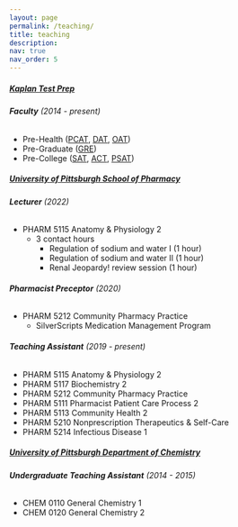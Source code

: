 ```yaml
---
layout: page
permalink: /teaching/
title: teaching
description: 
nav: true
nav_order: 5
---
```


##### [Kaplan Test Prep](https://www.kaptest.com/)
###### **Faculty** (2014 - present)
- Pre-Health ([PCAT](https://www.kaptest.com/pcat), [DAT](https://www.kaptest.com/dat), [OAT](https://www.kaptest.com/oat))
- Pre-Graduate ([GRE](https://www.kaptest.com/gre))
- Pre-College ([SAT](https://www.kaptest.com/sat), [ACT](https://www.kaptest.com/act), [PSAT](https://www.kaptest.com/psat)) 

##### [University of Pittsburgh School of Pharmacy](http://www.pharmacy.pitt.edu/)
###### **Lecturer** (2022)
- PHARM 5115 Anatomy & Physiology 2
    - 3 contact hours
        - Regulation of sodium and water I (1 hour)
        - Regulation of sodium and water II (1 hour)
        - Renal Jeopardy! review session (1 hour)

###### **Pharmacist Preceptor** (2020)
- PHARM 5212 Community Pharmacy Practice
    - SilverScripts Medication Management Program 

###### **Teaching Assistant** (2019 - present)
- PHARM 5115 Anatomy & Physiology 2
- PHARM 5117 Biochemistry 2
- PHARM 5212 Community Pharmacy Practice
- PHARM 5111 Pharmacist Patient Care Process 2
- PHARM 5113 Community Health 2
- PHARM 5210 Nonprescription Therapeutics & Self-Care
- PHARM 5214 Infectious Disease 1

##### [University of Pittsburgh Department of Chemistry](https://www.chem.pitt.edu/)
###### **Undergraduate Teaching Assistant** (2014 - 2015)
- CHEM 0110 General Chemistry 1
- CHEM 0120 General Chemistry 2 
